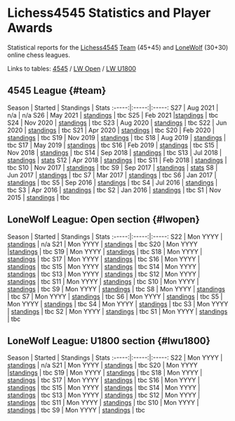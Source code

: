
# Lichess4545 Statistics and Player Awards

Statistical reports for the [Lichess4545](https://www.lichess4545.com/) [Team](https://www.lichess4545.com/team4545/) (45+45) and [LoneWolf](https://www.lichess4545.com/lonewolf/) (30+30) online chess leagues.

Links to tables: [4545](#team) / [LW Open](#lwopen) / [LW U1800](#lwu1800)

## 4545 League {#team}

Season | Started | Standings | Stats
:-----:|:-----:|:-----:
S27 | Aug 2021 | n/a | n/a
S26 | May 2021 | [standings](https://www.lichess4545.com/team4545/season/26/standings/) | tbc
S25 | Feb 2021 |[standings](https://www.lichess4545.com/team4545/season/25/standings/) | tbc
S24 | Nov 2020 | [standings](https://www.lichess4545.com/team4545/season/24/standings/) | tbc
S23 | Aug 2020 | [standings](https://www.lichess4545.com/team4545/season/23/standings/) | tbc
S22 | Jun 2020 | [standings](https://www.lichess4545.com/team4545/season/22/standings/) | tbc
S21 | Apr 2020 | [standings](https://www.lichess4545.com/team4545/season/21/standings/) | tbc
S20 | Feb 2020 | [standings](https://www.lichess4545.com/team4545/season/20/standings/) | tbc
S19 | Nov 2019 | [standings](https://www.lichess4545.com/team4545/season/19/standings/) | tbc
S18 | Aug 2019 | [standings](https://www.lichess4545.com/team4545/season/18/standings/) | tbc
S17 | May 2019 | [standings](https://www.lichess4545.com/team4545/season/17/standings/) | tbc
S16 | Feb 2019 | [standings](https://www.lichess4545.com/team4545/season/16/standings/) | tbc
S15 | Nov 2018 | [standings](https://www.lichess4545.com/team4545/season/15/standings/) | tbc
S14 | Sep 2018 | [standings](https://www.lichess4545.com/team4545/season/14/standings/) | tbc
S13 | Jul 2018 | [standings](https://www.lichess4545.com/team4545/season/13/standings/) | [stats](reports/stats_4545_s13.html)
S12 | Apr 2018 | [standings](https://www.lichess4545.com/team4545/season/12/standings/) | tbc
S11 | Feb 2018 | [standings](https://www.lichess4545.com/team4545/season/11/standings/) | tbc
S10 | Nov 2017 | [standings](https://www.lichess4545.com/team4545/season/10/standings/) | tbc
S9 | Sep 2017 | [standings](https://www.lichess4545.com/team4545/season/9/standings/) | [stats](reports/stats_4545_s13.html)
S8 | Jun 2017 | [standings](https://www.lichess4545.com/team4545/season/8/standings/) | tbc
S7 | Mar 2017 | [standings](https://www.lichess4545.com/team4545/season/7/standings/) | tbc
S6 | Jan 2017 | [standings](https://www.lichess4545.com/team4545/season/6/standings/) | tbc
S5 | Sep 2016 | [standings](https://www.lichess4545.com/team4545/season/5/standings/) | tbc
S4 | Jul 2016 | [standings](https://www.lichess4545.com/team4545/season/4/standings/) | tbc
S3 | Apr 2016 | [standings](https://www.lichess4545.com/team4545/season/3/standings/) | tbc
S2 | Jan 2016 | [standings](https://www.lichess4545.com/team4545/season/2/standings/) | tbc
S1 | Nov 2015 | [standings](https://www.lichess4545.com/team4545/season/1/standings/) | tbc

## LoneWolf League: Open section {#lwopen}

Season | Started | Standings | Stats
:-----:|:-----:|:-----:
S22 | Mon YYYY | [standings](https://www.lichess4545.com/lonewolf/season/22/standings/) | n/a
S21 | Mon YYYY | [standings](https://www.lichess4545.com/lonewolf/season/21/standings/) | tbc
S20 | Mon YYYY |[standings](https://www.lichess4545.com/lonewolf/season/20/standings/) | tbc
S19 | Mon YYYY | [standings](https://www.lichess4545.com/lonewolf/season/19/standings/) | tbc
S18 | Mon YYYY | [standings](https://www.lichess4545.com/lonewolf/season/18/standings/) | tbc
S17 | Mon YYYY | [standings](https://www.lichess4545.com/lonewolf/season/17/standings/) | tbc
S16 | Mon YYYY | [standings](https://www.lichess4545.com/lonewolf/season/16/standings/) | tbc
S15 | Mon YYYY | [standings](https://www.lichess4545.com/lonewolf/season/15/standings/) | tbc
S14 | Mon YYYY | [standings](https://www.lichess4545.com/lonewolf/season/14/standings/) | tbc
S13 | Mon YYYY | [standings](https://www.lichess4545.com/lonewolf/season/13/standings/) | tbc
S12 | Mon YYYY | [standings](https://www.lichess4545.com/lonewolf/season/12/standings/) | tbc
S11 | Mon YYYY | [standings](https://www.lichess4545.com/lonewolf/season/11/standings/) | tbc
S10 | Mon YYYY | [standings](https://www.lichess4545.com/lonewolf/season/10/standings/) | tbc
S9 | Mon YYYY | [standings](https://www.lichess4545.com/lonewolf/season/9/standings/) | tbc
S8 | Mon YYYY | [standings](https://www.lichess4545.com/lonewolf/season/8/standings/) | tbc
S7 | Mon YYYY | [standings](https://www.lichess4545.com/lonewolf/season/7/standings/) | tbc
S6 | Mon YYYY | [standings](https://www.lichess4545.com/lonewolf/season/6/standings/) | tbc
S5 | Mon YYYY | [standings](https://www.lichess4545.com/lonewolf/season/5/standings/) | tbc
S4 | Mon YYYY | [standings](https://www.lichess4545.com/lonewolf/season/4/standings/) | tbc
S3 | Mon YYYY | [standings](https://www.lichess4545.com/lonewolf/season/3/standings/) | tbc
S2 | Mon YYYY | [standings](https://www.lichess4545.com/lonewolf/season/2/standings/) | tbc
S1 | Mon YYYY | [standings](https://www.lichess4545.com/lonewolf/season/1/standings/) | tbc

## LoneWolf League: U1800 section {#lwu1800}

Season | Started | Standings | Stats
:-----:|:-----:|:-----:
S22 | Mon YYYY | [standings](https://www.lichess4545.com/lonewolf/season/22u1800/standings/) | n/a
S21 | Mon YYYY | [standings](https://www.lichess4545.com/lonewolf/season/21u1800/standings/) | tbc
S20 | Mon YYYY |[standings](https://www.lichess4545.com/lonewolf/season/20u1800/standings/) | tbc
S19 | Mon YYYY | [standings](https://www.lichess4545.com/lonewolf/season/19u1800/standings/) | tbc
S18 | Mon YYYY | [standings](https://www.lichess4545.com/lonewolf/season/18u1800/standings/) | tbc
S17 | Mon YYYY | [standings](https://www.lichess4545.com/lonewolf/season/17u1800/standings/) | tbc
S16 | Mon YYYY | [standings](https://www.lichess4545.com/lonewolf/season/16u1800/standings/) | tbc
S15 | Mon YYYY | [standings](https://www.lichess4545.com/lonewolf/season/15u1800/standings/) | tbc
S14 | Mon YYYY | [standings](https://www.lichess4545.com/lonewolf/season/14u1800/standings/) | tbc
S13 | Mon YYYY | [standings](https://www.lichess4545.com/lonewolf/season/13u1800/standings/) | tbc
S12 | Mon YYYY | [standings](https://www.lichess4545.com/lonewolf/season/12u1800/standings/) | tbc
S11 | Mon YYYY | [standings](https://www.lichess4545.com/lonewolf/season/11u1800/standings/) | tbc
S10 | Mon YYYY | [standings](https://www.lichess4545.com/lonewolf/season/10u1800/standings/) | tbc
S9 | Mon YYYY | [standings](https://www.lichess4545.com/lonewolf/season/9u1800/standings/) | tbc
